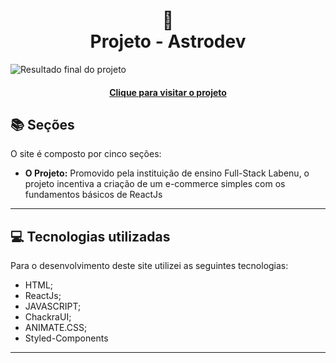 <h1 align="center">
  🧱<br>Projeto - Astrodev
</h1>

![Resultado final do projeto](assets/preview.jpg)

<h4 align="center"><a href="#">Clique para visitar o projeto</a></h4>

## 📚 Seções

O site é composto por cinco seções:

- **O Projeto:** Promovido pela instituição de ensino Full-Stack Labenu, o projeto incentiva a criação de um e-commerce simples com os fundamentos básicos de ReactJs

---

## 💻 Tecnologias utilizadas

Para o desenvolvimento deste site utilizei as seguintes tecnologias:

- HTML;
- ReactJs;
- JAVASCRIPT;
- ChackraUI;
- ANIMATE.CSS;
- Styled-Components

---

<table>